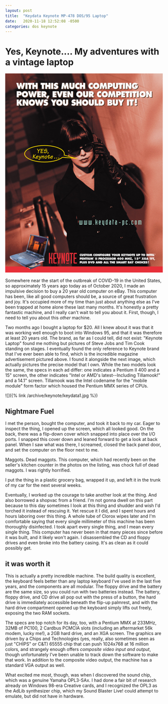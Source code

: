 ```yaml
---
layout: post
title:  "Keydata Keynote MP-478 DOS/95 Laptop"
date:   2020-11-18 12:52:08 -0500
categories: dos keynote
---
```

# Yes, Keynote....  My adventures with a vintage laptop

![Keydata Keynote advertisement from 1997 featuring a woman in all black leather and sunglasses speaking on a cell phone saying "YES, Keynote..." in a text bubble. Text on the page reads "With this much computing power, even our competition knows you should buy it! Custom Configure your Keynote up to Intel Pentium II Processor 400MHZ, 15" XGA TFT, Plus DVD and all the smart bay choices!"](/archive/keynote/yesnote-530w.jpg)

Somewhere near the start of the outbreak of COVID-19 in the United States, so approximately 15 years ago today as of October 2020, I made an impulsive decision to buy a 20 year old computer on eBay. This computer has been, like all good computers should be, a source of great frustration and joy. It's occupied more of my time than just about anything else as I've been trapped at home alone these last many months. It's honestly a pretty fantastic machine, and I really can't wait to tell you about it. First, though, I need to tell you about this *other* machine. 

Two months ago I bought a laptop for $20. All I knew about it was that it was working well enough to boot into Windows 95, and that it was therefore at least 20 years old. The brand, as far as I could tell, did not exist: "Keynote Laptop" found me nothing but pictures of Steve Jobs and Tim Cook standing on stages. I eventually found the only reference to Keynote brand that I've ever been able to find, which is the incredible magazine advertisement pictured above. I found it alongside the next image, which actually pictures the precise model that I own. While the two models look the same, the specs in each ad differ: one indicates a Pentium II 400 and a 15" screen, the other indicates "Intel or AMD's latest--Including Tillamook!" and a 14.1" screen. Tillamook was the Intel codename for the "mobile module" form factor which housed the Pentium MMX series of CPUs. 

![]({% link /archive/keynote/keydata1.jpg %})

## Nightmare Fuel

I met the person, bought the computer, and took it back to my car. Eager to inspect the thing, I opened up the screen, which all looked good. On the back, there was a flip-down cover which snapped into place over the I/O ports. I snapped this cover down and leaned forward to get a look at back panel. When I saw what was there, I screamed, closed the back panel door, and set the computer on the floor next to me. 

Maggots. Dead maggots. This computer, which had recently been on the seller's kitchen counter in the photos on the listing, was chock full of dead maggots. I was rightly horrified. 

I put the thing in a plastic grocery bag, wrapped it up, and left it in the trunk of my car for the next several weeks. 

Eventually, I worked up the courage to take another look at the thing. And also borrowed a shopvac from a friend. I'm not gonna dwell on this part because to this day sometimes I look at this thing and shudder and wish I'd torched it instead of rescuing it. Yet rescue it I did, and I spent hours and hours laboring over this thing. A whole tube of Clorox wipes later and I'm comfortable saying that every single millimeter of this machine has been thoroughly disinfected. I took apart every single thing, and I mean every single thing. This computer has never been in that many pieces since before it was built, and it likely won't again. I disassembled the CD and floppy drives and even broke into the battery casing. It's as clean as it could possibly get. 

## it was worth it

This is actually a pretty incredible machine. The build quality is excellent, the keyboard feels better than any laptop keyboard I've used in the last five years, and the components are all modular. The floppy drive and the battery are the same size, so you could run with two batteries instead. The battery, floppy drive, and CD drive all pop out with the press of a button, the hard drive is immediately accessible beneath the flip-up palmrest, and with the hard drive compartment opened up the keyboard simply lifts out freely, exposing the two RAM sockets. 

The specs are top notch for its day, too, with a Pentium MMX at 233MHz, 32MB of PC100, 2 Cardbus PCMCIA slots (including an aftermarket 56k modem, lucky me!), a 2GB hard drive, and an XGA screen. The graphics are driven by a Chips and Technologies (yes, really, also sometimes seen as just "CHIPS" or C&T) 65555 chip that can push 1024x768 at 16 million colors, and strangely enough offers *composite video input and output*, though unfortunately I've been unable to track down the software to make that work. In addition to the composite video output, the machine has a standard VGA output as well. 

What excited me most, though, was when I discovered the sound chip, which was a genuine Yamaha OPL3-SAx. I had done a fair bit of research already on Windows 98-era Creative cards, and I recognized the OPL3 as the AdLib synthesizer chip, which my Sound Blaster Live! could attempt to emulate, but did not have in hardware.

